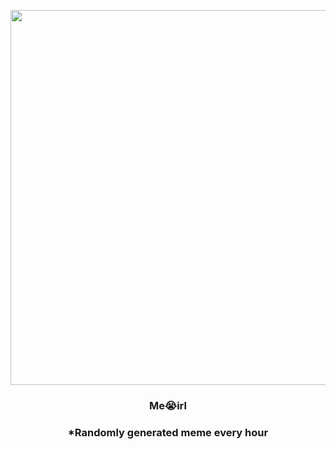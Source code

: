 <p align="center">
        <img src="https://i.redd.it/7j49pwczzju91.jpg" width="600" height="600">
        </p>
        <h3 align="center">Me😭irl</h3>
        <h3 align="center">*Randomly generated meme every hour</h3>
    